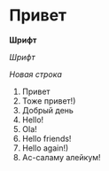 # Привет
**Шрифт**

*Шрифт*

*Новая строка*

1. Привет
2. Тоже привет!)
3. Добрый день
4. Hello!
3. Ola!
4. Hello friends!
5. Hello again!)
6. Ас-саламу алейкум!
